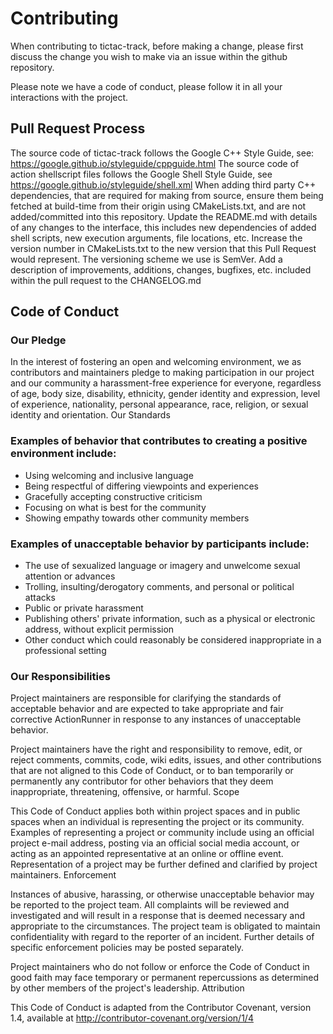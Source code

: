 # Contributing

When contributing to tictac-track, before making a change, please first discuss the change you wish to make via an issue within the github repository.

Please note we have a code of conduct, please follow it in all your interactions with the project.


## Pull Request Process

The source code of tictac-track follows the Google C++ Style Guide, see: https://google.github.io/styleguide/cppguide.html The source code of action shellscript files follows the Google Shell Style Guide, see https://google.github.io/styleguide/shell.xml
When adding third party C++ dependencies, that are required for making from source, ensure them being fetched at build-time from their origin using CMakeLists.txt, and are not added/committed into this repository.
Update the README.md with details of any changes to the interface, this includes new dependencies of added shell scripts, new execution arguments, file locations, etc.
Increase the version number in CMakeLists.txt to the new version that this Pull Request would represent. The versioning scheme we use is SemVer.
Add a description of improvements, additions, changes, bugfixes, etc. included within the pull request to the CHANGELOG.md


## Code of Conduct

### Our Pledge

In the interest of fostering an open and welcoming environment, we as contributors and maintainers pledge to making participation in our project and our community a harassment-free experience for everyone, regardless of age, body size, disability, ethnicity, gender identity and expression, level of experience, nationality, personal appearance, race, religion, or sexual identity and orientation.
Our Standards


### Examples of behavior that contributes to creating a positive environment include:

* Using welcoming and inclusive language
* Being respectful of differing viewpoints and experiences
* Gracefully accepting constructive criticism
* Focusing on what is best for the community
* Showing empathy towards other community members


### Examples of unacceptable behavior by participants include:

* The use of sexualized language or imagery and unwelcome sexual attention or advances
* Trolling, insulting/derogatory comments, and personal or political attacks
* Public or private harassment
* Publishing others' private information, such as a physical or electronic address, without explicit permission
* Other conduct which could reasonably be considered inappropriate in a professional setting


### Our Responsibilities

Project maintainers are responsible for clarifying the standards of acceptable behavior and are expected to take appropriate and fair corrective ActionRunner in response to any instances of unacceptable behavior.

Project maintainers have the right and responsibility to remove, edit, or reject comments, commits, code, wiki edits, issues, and other contributions that are not aligned to this Code of Conduct, or to ban temporarily or permanently any contributor for other behaviors that they deem inappropriate, threatening, offensive, or harmful.
Scope

This Code of Conduct applies both within project spaces and in public spaces when an individual is representing the project or its community. Examples of representing a project or community include using an official project e-mail address, posting via an official social media account, or acting as an appointed representative at an online or offline event. Representation of a project may be further defined and clarified by project maintainers.
Enforcement

Instances of abusive, harassing, or otherwise unacceptable behavior may be reported to the project team. All complaints will be reviewed and investigated and will result in a response that is deemed necessary and appropriate to the circumstances. The project team is obligated to maintain confidentiality with regard to the reporter of an incident. Further details of specific enforcement policies may be posted separately.

Project maintainers who do not follow or enforce the Code of Conduct in good faith may face temporary or permanent repercussions as determined by other members of the project's leadership.
Attribution

This Code of Conduct is adapted from the Contributor Covenant, version 1.4, available at http://contributor-covenant.org/version/1/4